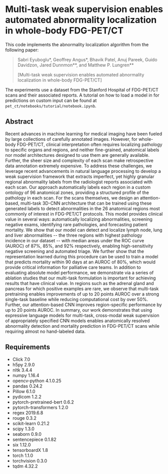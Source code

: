 # Multi-task weak supervision enables automated abnormality localization in whole-body FDG-PET/CT

This code implements the abnormality localization algorithm from the following paper:

> Sabri Eyuboglu*, Geoffrey Angus*, Bhavik Patel, Anuj Pareek, Guido Davidzon, Jared Dunnmon**, and Matthew P. Lungren**
>
> [Multi-task weak supervision enables automated abnormality localization in whole-body FDG-PET/CT]

The experiments use a dataset from the Stanford Hospital of FDG-PET/CT scans and their associated reports. A tutorial on how to load a model in for predictions on custom input can be found at `pet_ct/notebooks/tutorial/notebook.ipynb`.

## Abstract

Recent advances in machine learning for medical imaging have been fueled by large collections of carefully annotated images. However, for whole-body FDG-PET/CT, clinical interpretation often requires localizing pathology to specific organs and regions, and neither fine-grained, anatomical labels nor model architectures designed to use them are generally available. Further, the sheer size and complexity of each scan make retrospective data annotation extremely expensive.
To address these challenges, we leverage recent advancements in natural language processing to develop a weak supervision framework that extracts imperfect, yet highly granular regional abnormality labels from the radiologist reports associated with each scan. Our approach automatically labels each region in a custom ontology of 96 anatomical zones, providing a structured profile of the pathology in each scan. For the scans themselves, we design an attention-based, multi-task 3D-CNN architecture that can be trained using these generated labels to detect abnormalities in the 26 anatomical regions most commonly of interest in FDG-PET/CT protocols. This model provides clinical value in several ways: automatically localizing abnormalities, screening negative exams, identifying rare pathologies, and forecasting patient mortality. We show that our model can detect and localize lymph node, lung and liver abnormalities -- the three regions with highest pathology incidence in our dataset -- with median areas under the ROC curve (AUROC) of 87\%, 85\%, and 92\% respectively, enabling high-sensitivity negative screening and automated triage. We further show that the representation learned during this procedure can be used to train a model that predicts mortality within 90 days at an AUROC of 80\%, which would provide critical information for palliative care teams. In addition to evaluating absolute model performance, we demonstrate via a series of ablation studies that our multi-task formulation is important for achieving results that have clinical value. In regions such as the adrenal gland and pancreas for which positive examples are rare, we observe that multi-task pretraining enables improvements of up to 20 points AUROC over a strong single-task baseline while reducing computational cost by over 50\%. Further, our attention-based CNN improves region-specific performance by up to 20 points AUROC. In summary, our work demonstrates that using expressive language models for multi-task, cross-modal weak supervision of appropriately specified CNN models enables anatomically resolved abnormality detection and mortality prediction in FDG-PET/CT scans while requiring almost no hand-labeled data.  

## Requirements

- Click 7.0
- h5py 2.9.0
- nltk 3.4.4
- numpy 1.16.4
- opencv-python 4.1.0.25
- pandas 0.24.2
- Pillow 6.1.0
- pydicom 1.2.2
- pytorch-pretrained-bert 0.6.2
- pytorch-transformers 1.2.0
- regex 2019.6.8
- rouge 0.3.2
- scikit-learn 0.21.2
- scipy 1.3.0
- seaborn 0.9.0
- sentencepiece 0.1.82
- six 1.12.0
- tensorboardX 1.8
- torch 1.1.0
- torchvision 0.3.0
- tqdm 4.32.2
